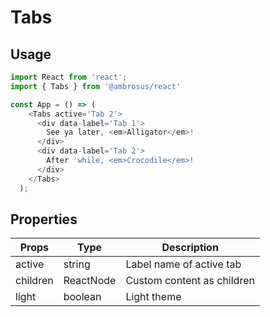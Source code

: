 # Tabs

## Usage

```javascript
import React from 'react';
import { Tabs } from '@ambrosus/react'

const App = () => (
    <Tabs active='Tab 2'>
      <div data-label='Tab 1'>
        See ya later, <em>Alligator</em>!
      </div>
      <div data-label='Tab 2'>
        After 'while, <em>Crocodile</em>!
      </div>
    </Tabs>
  );
```

## Properties

| Props        | Type           | Description                                    |
| ------------ | -------------- | ---------------------------------------------- |
| active       | string         | Label name of active tab                        |
| children     | ReactNode      | Custom content as children               |
| light        | boolean        | Light theme       |